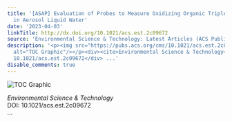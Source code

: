 ```yaml
---
title: '[ASAP] Evaluation of Probes to Measure Oxidizing Organic Triplet Excited States
  in Aerosol Liquid Water'
date: '2023-04-03'
linkTitle: http://dx.doi.org/10.1021/acs.est.2c09672
source: 'Environmental Science & Technology: Latest Articles (ACS Publications)'
description: '<p><img src="https://pubs.acs.org/cms/10.1021/acs.est.2c09672/asset/images/medium/es2c09672_0007.gif"
  alt="TOC Graphic"/></p><div><cite>Environmental Science & Technology</cite></div><div>DOI:
  10.1021/acs.est.2c09672</div> ...'
disable_comments: true
---
```

<p><img src="https://pubs.acs.org/cms/10.1021/acs.est.2c09672/asset/images/medium/es2c09672_0007.gif" alt="TOC Graphic"/></p><div><cite>Environmental Science & Technology</cite></div><div>DOI: 10.1021/acs.est.2c09672</div> ...
